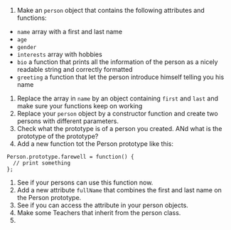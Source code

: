 
1. Make an `person` object that contains the following attributes and functions:
  - `name` array with a first and last name
  - `age`  
  - `gender`
  - `interests` array with hobbies
  - `bio` a function that prints all the information of the person as a nicely readable string and correctly formatted
  - `greeting` a function that let the person introduce himself telling you his name
1. Replace the array in `name` by an object containing `first` and `last` and make sure your functions keep on working
1. Replace your `person` object by a constructor function and create two persons with different parameters.
1. Check what the prototype is of a person you created. ANd what is the prototype of the prototype?
1. Add a new function tot the Person prototype like this: 

```
Person.prototype.farewell = function() {
  // print something
};
```

1. See if your persons can use this function now.
1. Add a new attribute `fullName` that combines the first and last name on the Person prototype.
1. See if you can access the attribute in your person objects.
1. Make some Teachers that inherit from the person class.
1. 